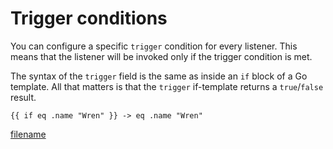 # Trigger conditions

You can configure a specific `trigger` condition for every listener. This means that the listener will be invoked only
if the trigger condition is met.

The syntax of the `trigger` field is the same as inside an `if` block of a Go template. All that matters is that the
`trigger` if-template returns a `true`/`false` result.

```
{{ if eq .name "Wren" }} -> eq .name "Wren"
```

[filename](../examples/config.trigger.yaml ':include :type=code')